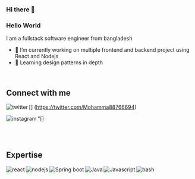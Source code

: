 ### Hi there 👋

<!--
**Jjaaminy/Jjaaminy** is a ✨ _special_ ✨ repository because its `README.md` (this file) appears on your GitHub profile.

Here are some ideas to get you started:

- 🔭 I’m currently working on ...
- 🌱 I’m currently learning ...
- 👯 I’m looking to collaborate on ...
- 🤔 I’m looking for help with ...
- 💬 Ask me about ...
- 📫 How to reach me: ...
- 😄 Pronouns: ...
- ⚡ Fun fact: ...
-->
### Hello World 
I am a fullstack software engineer from bangladesh

- 🔭 I’m currently working on multiple frontend and backend project using React
and Nodejs
- 🌱 Learning design patterns in depth
<br>


## Connect with me

[<img align="left" alt="twitter"
src="https://img.shields.io/twitter/url?style=Twitter" />]
(https://twitter.com/Mohamma88766694)

"[<img align="left" alt="instagram"
src="https://img.shields.io/endpoint?label=instagram&logo=instagram&url=https%3A%2F%2Fwww.bing.com%2Fimages%2Fsearch%3Fview%3DdetailV2%26ccid%3D33zGKWSM%26id%3D8DC5F6340F18E6EC90231831D93A6DDB8C3ADA28%26thid%3DOIP.33zGKWSM37gKuCmK4b20LQHaHa%26mediaurl%3Dhttps%253a%252f%252flibrary.kissclipart.com%252f20190202%252fobw%252fkissclipart-instagram-clipart-instagram-font-76bdac439c07df99.png%26cdnurl%3Dhttps%253a%252f%252fth.bing.com%252fth%252fid%252fR.df7cc629648cdfb80ab8298ae1bdb42d%253frik%253dKNo6jNttOtkxGA%2526pid%253dImgRaw%2526r%253d0%26exph%3D900%26expw%3D900%26q%3Dinstagram%2Blogo%26simid%3D608037193178431525%26FORM%3DIRPRST%26ck%3DBCE99EF4FC46AA5FA035F5DC9EB0E2BD%26selectedIndex%3D77" />]



<br>
<br>

## Expertise

<img align="left" alt="react"
src="https://img.shields.io/badge/react%20-%2320232a.svg?&style=forthe-badge&logo=react&logoColor=%2361DAFB" />

<img align="left" alt="nodejs"
src="https://img.shields.io/badge/node.js%20-%2343853D.svg?
&style=for-the-badge&logo=node.js&logoColor=white" />

<img align="left" alt="Spring boot"
src="https://img.shields.io/badge/spring%20-%236DB33F.svg?
&style=for-the-badge&logo=spring&logoColor=white" />

<img align="left" alt="Java"
src="https://img.shields.io/badge/spring%20-%236DB33F.svg?
&style=for-the-badge&logo=spring&logoColor=white" />

<img align="left" alt="Javascript"
src="https://img.shields.io/badge/80688e429a7d4ef2fca1e82350fe8e3517d3494d/topics/javascript/javascript.png" />

<img align="left" alt="bash"
src="https://img.shields.io/badge/spring%20-%236DB33F.svg?
&style=for-the-badge&logo=spring&logoColor=white" />

<br>
<br>
